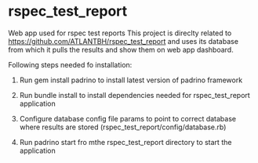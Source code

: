 rspec_test_report
=================

Web app used for rspec test reports
This project is direclty related to https://github.com/ATLANTBH/rspec_test_report and uses its database from which it pulls the results and show them on web app dashboard.

Following steps needed fo installation:

1. Run gem install padrino to install latest version of padrino framework

2. Run bundle install to install dependencies needed for rspec_test_report application

3. Configure database config file params to point to correct database where results are stored (rspec_test_report/config/database.rb)

4. Run padrino start fro mthe rspec_test_report directory to start the application
